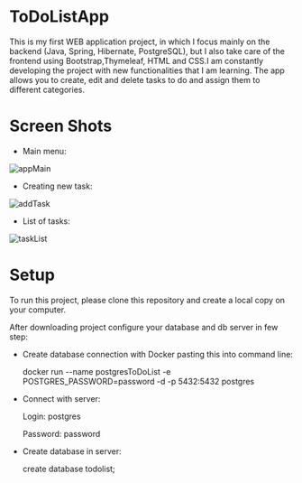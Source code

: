 # ToDoListApp

This is my first WEB application project, in which I focus mainly on the backend (Java, Spring, Hibernate, PostgreSQL), but I also take care of the frontend using Bootstrap,Thymeleaf, HTML and CSS.I am constantly developing the project with new functionalities that I am learning. The app allows you to create, edit and delete tasks to do and assign them to different categories.

# Screen Shots

* Main menu:
    
![appMain](https://github.com/jtrawnicki/toDoListApp/assets/118732841/74f59ea1-30f1-4275-8b69-2bf289be56a4)

* Creating new task:

![addTask](https://github.com/jtrawnicki/toDoListApp/assets/118732841/69ffd27d-ca50-4ba2-a285-c36bc8a6c26f)

* List of tasks:

![taskList](https://github.com/jtrawnicki/toDoListApp/assets/118732841/4fb51430-0b68-44fb-8ebc-0b5f06b8fb5d)

# Setup
To run this project, please clone this repository and create a local copy on your computer.

After downloading project configure your database and db server in few step:

* Create database connection with Docker pasting this into command line:
  
  docker run --name postgresToDoList -e POSTGRES_PASSWORD=password -d -p 5432:5432 postgres

* Connect with server:
  
  Login: postgres
  
  Password: password

* Create database in server:
  
  create database todolist;






